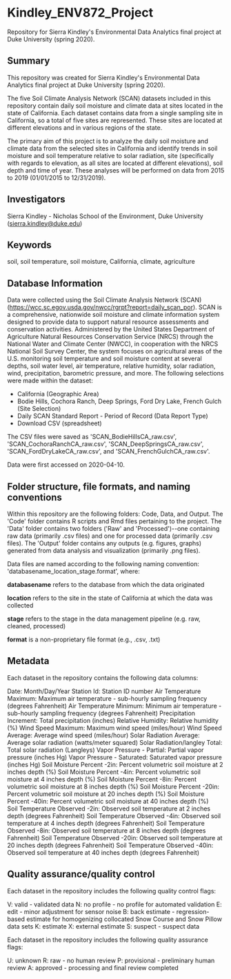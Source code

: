 # Kindley_ENV872_Project

Repository for Sierra Kindley's Environmental Data Analytics final project at Duke University (spring 2020).

## Summary

This repository was created for Sierra Kindley's Environmental Data Analytics final project at Duke University (spring 2020). 

The five Soil Climate Analysis Network (SCAN) datasets included in this repository contain daily soil moisture and climate data at sites located in the state of California. Each dataset contains data from a single sampling site in California, so a total of five sites are represented. These sites are located at different elevations and in various regions of the state.

The primary aim of this project is to analyze the daily soil moisture and climate data from the selected sites in California and identify trends in soil moisture and soil temperature relative to solar radiation, site (specifically with regards to elevation, as all sites are located at different elevations), soil depth and time of year. These analyses will be performed on data from 2015 to 2019 (01/01/2015 to 12/31/2019).

## Investigators

Sierra Kindley - Nicholas School of the Environment, Duke University (sierra.kindley@duke.edu)

## Keywords

soil, soil temperature, soil moisture, California, climate, agriculture

## Database Information

Data were collected using the Soil Climate Analysis Network (SCAN) (https://wcc.sc.egov.usda.gov/nwcc/rgrpt?report=daily_scan_por). SCAN is a comprehensive, nationwide soil moisture and climate information system designed to provide data to support natural resource assessments and conservation activities. Administered by the United States Department of Agriculture Natural Resources Conservation Service (NRCS) through the National Water and Climate Center (NWCC), in cooperation with the NRCS National Soil Survey Center, the system focuses on agricultural areas of the U.S. monitoring soil temperature and soil moisture content at several depths, soil water level, air temperature, relative humidity, solar radiation, wind, precipitation, barometric pressure, and more. 
The following selections were made within the dataset:
* California (Geographic Area)
* Bodie Hills, Cochora Ranch, Deep Springs, Ford Dry Lake, French Gulch (Site Selection)
* Daily SCAN Standard Report - Period of Record (Data Report Type)
* Download CSV (spreadsheet)

The CSV files were saved as 'SCAN_BodieHillsCA_raw.csv', 'SCAN_CochoraRanchCA_raw.csv', 'SCAN_DeepSpringsCA_raw.csv', 'SCAN_FordDryLakeCA_raw.csv', and 'SCAN_FrenchGulchCA_raw.csv'.

Data were first accessed on 2020-04-10.

## Folder structure, file formats, and naming conventions 

Within this repository are the following folders: Code, Data, and Output. The 'Code' folder contains R scripts and Rmd files pertaining to the project. The 'Data' folder contains two folders ('Raw' and 'Processed')--one containing raw data (primarily .csv files) and one for processed data (primarily .csv files). The 'Output' folder contains any outputs (e.g. figures, graphs) generated from data analysis and visualization (primarily .png files).

Data files are named according to the following naming convention: 'databasename_location_stage.format', where:

**databasename** refers to the database from which the data originated

**location** refers to the site in the state of California at which the data was collected

**stage** refers to the stage in the data management pipeline (e.g. raw, cleaned, processed)

**format** is a non-proprietary file format (e.g., .csv, .txt)

## Metadata

Each dataset in the repository contains the following data columns:

Date: Month/Day/Year
Station Id: Station ID number
Air Temperature Maximum: Maximum air temperature - sub-hourly sampling frequency (degrees Fahrenheit)
Air Temperature Minimum: Minimum air temperature - sub-hourly sampling frequency (degrees Fahrenheit)
Precipitation Increment: Total precipitation (inches)
Relative Humidity: Relative humidity (%)
Wind Speed Maximum: Maximum wind speed (miles/hour)
Wind Speed Average: Average wind speed (miles/hour)
Solar Radiation Average: Average solar radiation (watts/meter squared)
Solar Radiation/langley Total: Total solar radiation (Langleys)
Vapor Pressure - Partial: Partial vapor pressure (inches Hg)
Vapor Pressure - Saturated: Saturated vapor pressure (inches Hg)
Soil Moisture Percent -2in: Percent volumetric soil moisture at 2 inches depth (%)
Soil Moisture Percent -4in: Percent volumetric soil moisture at 4 inches depth (%)
Soil Moisture Percent -8in: Percent volumetric soil moisture at 8 inches depth (%)
Soil Moisture Percent -20in: Percent volumetric soil moisture at 20 inches depth (%)
Soil Moisture Percent -40in: Percent volumetric soil moisture at 40 inches depth (%)  
Soil Temperature Observed -2in: Observed soil temperature at 2 inches depth (degrees Fahrenheit)
Soil Temperature Observed -4in: Observed soil temperature at 4 inches depth (degrees Fahrenheit)
Soil Temperature Observed -8in: Observed soil temperature at 8 inches depth (degrees Fahrenheit)
Soil Temperature Observed -20in: Observed soil temperature at 20 inches depth (degrees Fahrenheit)
Soil Temperature Observed -40in: Observed soil temperature at 40 inches depth (degrees Fahrenheit)

## Quality assurance/quality control

Each dataset in the repository includes the following quality control flags:

V: valid - validated data
N: no profile - no profile for automated validation
E: edit - minor adjustment for sensor noise
B: back estimate - regression-based estimate for homogenizing collocated Snow Course and Snow Pillow data sets
K: estimate
X: external estimate
S: suspect - suspect data


Each dataset in the repository includes the following quality assurance flags:

U: unknown
R: raw - no human review
P: provisional - preliminary human review
A: approved - processing and final review completed
